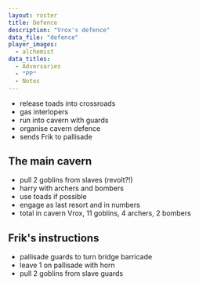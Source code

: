 ```yaml
---
layout: roster
title: Defence
description: "Vrox's defence"
data_file: "defence"
player_images:
  - alchemist
data_titles:
  - Adversaries
  - "PP"
  - Notes
---
```


* release toads into crossroads
* gas interlopers
* run into cavern with guards
* organise cavern defence
* sends Frik to pallisade

## The main cavern
* pull 2 goblins from slaves (revolt?!)
* harry with archers and bombers
* use toads if possible
* engage as last resort and in numbers
* total in cavern Vrox, 11 goblins, 4 archers, 2 bombers


## Frik's instructions
* pallisade guards to turn bridge barricade
* leave 1 on pallisade with horn
* pull 2 goblins from slave guards

